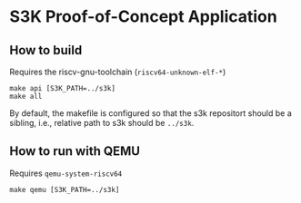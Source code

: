 # S3K Proof-of-Concept Application

## How to build

Requires the riscv-gnu-toolchain (`riscv64-unknown-elf-*`)
```
make api [S3K_PATH=../s3k]
make all
```
By default, the makefile is configured so that the s3k repositort should
be a sibling, i.e., relative path to s3k should be `../s3k`.

## How to run with QEMU

Requires `qemu-system-riscv64`
```
make qemu [S3K_PATH=../s3k]
```

